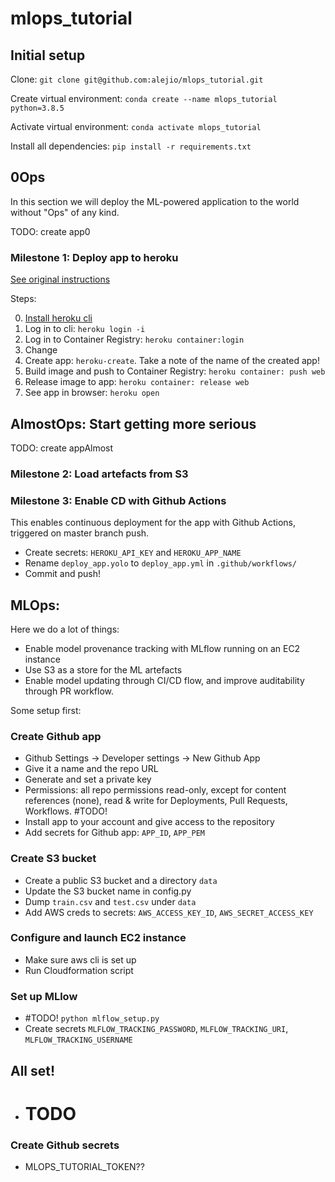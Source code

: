 # mlops_tutorial

## Initial setup
Clone: `git clone git@github.com:alejio/mlops_tutorial.git`

Create virtual environment: `conda create --name mlops_tutorial python=3.8.5`

Activate virtual environment: `conda activate mlops_tutorial`

Install all dependencies: `pip install -r requirements.txt`

## 0Ops

In this section we will deploy the ML-powered application to the world without "Ops" of any kind.

TODO: create app0

### Milestone 1: Deploy app to heroku

[See original instructions](https://devcenter.heroku.com/articles/container-registry-and-runtime)

Steps:

0. [Install heroku cli](https://devcenter.heroku.com/articles/heroku-cli)
1. Log in to cli: `heroku login -i`
2. Log in to Container Registry: `heroku container:login`
3. Change 
3. Create app: `heroku-create`. Take a note of the name of the created app!
4. Build image and push to Container Registry: `heroku container: push web`
5. Release image to app: `heroku container: release web`
6. See app in browser: `heroku open`

## AlmostOps: Start getting more serious
TODO: create appAlmost

### Milestone 2: Load artefacts from S3

### Milestone 3: Enable CD with Github Actions

This enables continuous deployment for the app with Github Actions, triggered on master branch push.

- Create secrets: `HEROKU_API_KEY` and `HEROKU_APP_NAME`
- Rename `deploy_app.yolo` to `deploy_app.yml` in `.github/workflows/`
- Commit and push!

## MLOps:

Here we do a lot of things:

- Enable model provenance tracking with MLflow running on an EC2 instance
- Use S3 as a store for the ML artefacts
- Enable model updating through CI/CD flow, and improve auditability through PR workflow.

Some setup first:

### Create Github app

- Github Settings -> Developer settings -> New Github App
- Give it a name and the repo URL
- Generate and set a private key 
- Permissions: all repo permissions read-only, except for content references (none), read & write for Deployments, Pull Requests, Workflows. #TODO!
- Install app to your account and give access to the repository
- Add secrets for Github app: `APP_ID`, `APP_PEM`


### Create S3 bucket

- Create a public S3 bucket and a directory `data`
- Update the S3 bucket name in config.py
- Dump `train.csv` and `test.csv` under `data`
- Add AWS creds to secrets: `AWS_ACCESS_KEY_ID`, `AWS_SECRET_ACCESS_KEY`

### Configure and launch EC2 instance

- Make sure aws cli is set up
- Run Cloudformation script

### Set up MLlow

- #TODO! `python mlflow_setup.py`
- Create secrets `MLFLOW_TRACKING_PASSWORD`, `MLFLOW_TRACKING_URI`, `MLFLOW_TRACKING_USERNAME`

## All set!
- # TODO

### Create Github secrets

- MLOPS_TUTORIAL_TOKEN??